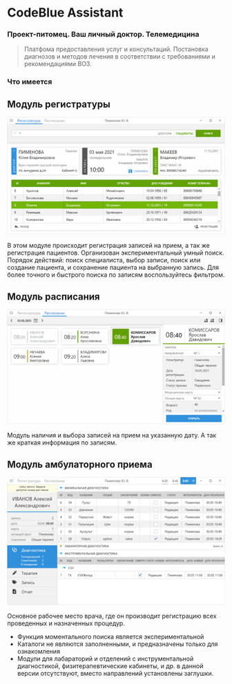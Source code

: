 # CodeBlue Assistant
### Проект-питомец. Ваш личный доктор. Телемедицина

> Платфома предоставления услуг и консультаций. Постановка диагнозов и методов лечения в соответствии с требованиями и рекомендациями ВОЗ.

### Что имеется

## Модуль регистратуры
<p align="center">
  <img src="https://github.com/AdvanGit/CodeBlueAssistant/blob/dev/Presentation/Untitled-1.png" width="820" alt="accessibility text">
</p>
В этом модуле происходит регистрация записей на прием, а так же регистрация пациентов. Организован экспериментальный умный поиск. Порядок действий: поиск специалиста, выбор записи, поиск или создание пациента, и сохранение пациента на выбранную запись. Для более точного и быстрого поиска по записям воспользуйтесь фильтром.

## Модуль расписания
<p align="center">
  <img src="https://github.com/AdvanGit/CodeBlueAssistant/blob/dev/Presentation/Untitled-2.png" width="820" alt="accessibility text">
</p>
Модуль наличия и выбора записей на прием на указанную дату. А так же краткая информация по записям.

## Модуль амбулаторного приема
<p align="center">
  <img src="https://github.com/AdvanGit/CodeBlueAssistant/blob/dev/Presentation/Untitled-3.png" width="820" alt="accessibility text">
</p>
Основное рабочее место врача, где он производит регистрацию всех проведенных и назначенных процедур.

* Функция моментального поиска является экспериментальной
* Каталоги не являются заполненными, и предназначены только для ознакомления
* Модули для лабараторий и отделений с инструментальной диагностикой, физитерапевтические кабинеты, и др. в данной версии отсутствуют, вместо направлений установлены заглушки.
